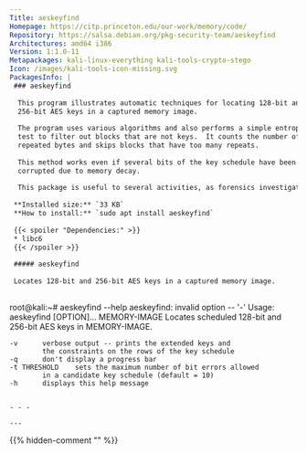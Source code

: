 ```yaml
---
Title: aeskeyfind
Homepage: https://citp.princeton.edu/our-work/memory/code/
Repository: https://salsa.debian.org/pkg-security-team/aeskeyfind
Architectures: amd64 i386
Version: 1:1.0-11
Metapackages: kali-linux-everything kali-tools-crypto-stego 
Icon: /images/kali-tools-icon-missing.svg
PackagesInfo: |
 ### aeskeyfind
 
  This program illustrates automatic techniques for locating 128-bit and
  256-bit AES keys in a captured memory image.
   
  The program uses various algorithms and also performs a simple entropy
  test to filter out blocks that are not keys.  It counts the number of
  repeated bytes and skips blocks that have too many repeats.
   
  This method works even if several bits of the key schedule have been
  corrupted due to memory decay.
   
  This package is useful to several activities, as forensics investigations.
 
 **Installed size:** `33 KB`  
 **How to install:** `sudo apt install aeskeyfind`  
 
 {{< spoiler "Dependencies:" >}}
 * libc6 
 {{< /spoiler >}}
 
 ##### aeskeyfind
 
 Locates 128-bit and 256-bit AES keys in a captured memory image.
 
 ```
 root@kali:~# aeskeyfind --help
 aeskeyfind: invalid option -- '-'
 Usage: aeskeyfind [OPTION]... MEMORY-IMAGE
 Locates scheduled 128-bit and 256-bit AES keys in MEMORY-IMAGE.
 
 	-v		verbose output -- prints the extended keys and 
 			the constraints on the rows of the key schedule
 	-q		don't display a progress bar
 	-t THRESHOLD	sets the maximum number of bit errors allowed 
 			in a candidate key schedule (default = 10)
 	-h		displays this help message
 ```
 
 - - -
 
---
```

{{% hidden-comment "<!--Do not edit anything above this line-->" %}}
